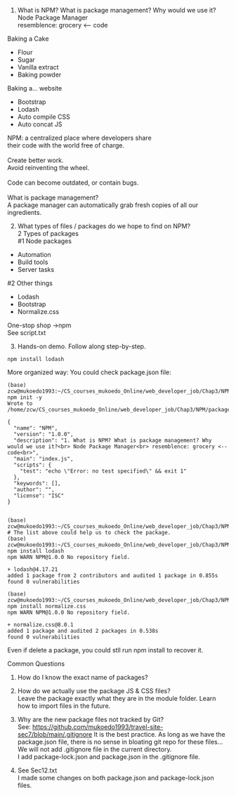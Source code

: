 1. What is NPM? What is package management? Why would we use it?<br>
Node Package Manager<br>
resemblence: grocery <-- code<br>

<h>Baking a Cake</h>
- Flour<br>
- Sugar<br>
- Vanilla extract<br>
- Baking powder<br>

<h>Baking a... website</h>
- Bootstrap<br>
- Lodash<br>
- Auto compile CSS<br>
- Auto concat JS<br>

<h>NPM:</h>
a centralized place where developers share<br>
their code with the world free of charge.<br>
<br>
        Create better work. <br>
        Avoid reinventing the wheel.<br>
<br>
        Code can become outdated, or contain bugs.<br>
<br>
What is package management?<br>
        A package manager can automatically grab fresh copies
        of all our ingredients.




2. What types of files / packages do we hope to find on NPM?<br>
2 Types of packages<br>
#1 Node packages<br>
- Automation<br>
- Build tools<br>
- Server tasks<br>

#2 Other things<br>
- Lodash<br>
- Bootstrap<br>
- Normalize.css <br>

One-stop shop ->npm <br>
See script.txt<br>

3. Hands-on demo. Follow along step-by-step.<br>
```
npm install lodash
```

More organized way:
You could check package.json file:

```
(base) zcw@mukoedo1993:~/CS_courses_mukoedo_Online/web_developer_job/Chap3/NPM$ npm init -y
Wrote to /home/zcw/CS_courses_mukoedo_Online/web_developer_job/Chap3/NPM/package.json:

{
  "name": "NPM",
  "version": "1.0.0",
  "description": "1. What is NPM? What is package management? Why would we use it?<br> Node Package Manager<br> resemblence: grocery <-- code<br>",
  "main": "index.js",
  "scripts": {
    "test": "echo \"Error: no test specified\" && exit 1"
  },
  "keywords": [],
  "author": "",
  "license": "ISC"
}


(base) zcw@mukoedo1993:~/CS_courses_mukoedo_Online/web_developer_job/Chap3/NPM$ # The list above could help us to check the package.
(base) zcw@mukoedo1993:~/CS_courses_mukoedo_Online/web_developer_job/Chap3/NPM$ npm install lodash
npm WARN NPM@1.0.0 No repository field.

+ lodash@4.17.21
added 1 package from 2 contributors and audited 1 package in 0.855s
found 0 vulnerabilities

(base) zcw@mukoedo1993:~/CS_courses_mukoedo_Online/web_developer_job/Chap3/NPM$ npm install normalize.css
npm WARN NPM@1.0.0 No repository field.

+ normalize.css@8.0.1
added 1 package and audited 2 packages in 0.538s
found 0 vulnerabilities

```

Even if delete a package, you could stll run npm install to recover it.<br>

Common Questions<br>
1. How do I know the exact name of packages?<br>

2. How do we actually use the package JS & CSS files?<br>
Leave the package exactly what they are in the module folder. Learn how to import files in the future.<br>

3. Why are the new package files not tracked by Git?<br>
See: https://github.com/mukoedo1993/travel-site-sec7/blob/main/.gitignore
It is the best practice. As long as we have the package.json file, there is no sense in bloating git repo for these files...
We will not add .gitignore file in the current directory.<br>
I add package-lock.json and package.json in the .gitignore file. <br>


4. See Sec12.txt<br>
I made some changes on both package.json and package-lock.json files.
